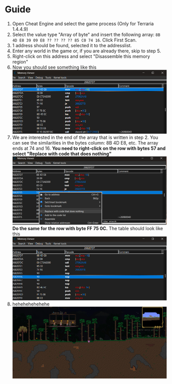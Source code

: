 # Guide
1. Open Cheat Engine and select the game process (Only for Terraria 1.4.4.9)
2. Select the value type "Array of byte" and insert the following array: 
`8B 4D E8 39 09 E8 ?? ?? ?? ?? 85 C0 74 16`. Click First Scan.
3. 1 address should be found, selected it to the addresslist.
4. Enter any world in the game or, if you are already there, skip to step 5.
5. Right-click on this address and select "Disassemble this memory region"
6. Now you should see something like this
![picture](https://github.com/minost52/Terraria_Fullbright_CheatEngine/blob/main/picture.png)
7. We are interested in the end of the array that is written in step 2. You can see the similarities in the bytes column: 8B 4D E8, etc. The array ends at 74 and 16. **You need to right-click on the row with bytes 57 and select "Replace with code that does nothing"**
![picture](https://github.com/minost52/Terraria_Fullbright_CheatEngine/blob/main/picture2.png) **Do the same for the row with byte FF 75 0C.**
The table should look like this
![picture](https://github.com/minost52/Terraria_Fullbright_CheatEngine/blob/main/picture3.png)
8. hehehehehehehe
![picture](https://github.com/minost52/Terraria_Fullbright_CheatEngine/blob/main/picture4.png)